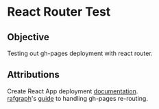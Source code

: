 # React Router Test

## Objective
Testing out gh-pages deployment with react router.  

## Attributions
Create React App deployment [documentation](https://create-react-app.dev/docs/deployment/#notes-on-client-side-routing).  
[rafgraph](https://github.com/rafgraph)'s [guide](https://github.com/rafgraph/spa-github-pages) to handling gh-pages re-routing.  

